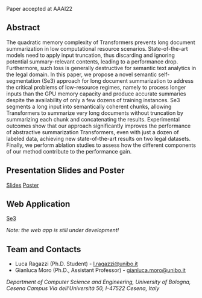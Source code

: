 Paper accepted at AAAI22

## Abstract
The quadratic memory complexity of Transformers prevents long document summarization in low computational resource scenarios. State-of-the-art models need to apply input truncation, thus discarding and ignoring potential summary-relevant contents, leading to a performance drop. Furthermore, such loss is generally destructive for semantic text analytics in the legal domain. In this paper, we propose a novel semantic self-segmentation (Se3) approach for long document summarization to address the critical problems of low-resource regimes, namely to process longer inputs than the GPU memory capacity and produce accurate summaries despite the availability of only a few dozens of training instances. Se3 segments a long input into semantically coherent chunks, allowing Transformers to summarize very long documents without truncation by summarizing each chunk and concatenating the results. Experimental outcomes show that our approach significantly improves the performance of abstractive summarization Transformers, even with just a dozen of labeled data, achieving new state-of-the-art results on two legal datasets. Finally, we perform ablation studies to assess how the different components of our method contribute to the performance gain.

## Presentation Slides and Poster
[Slides](https://liveunibo-my.sharepoint.com/personal/l_ragazzi_unibo_it/_layouts/15/onedrive.aspx?id=%2Fpersonal%2Fl%5Fragazzi%5Funibo%5Fit%2FDocuments%2Fmoro%5Fragazzi%5FAAAI22%2Epdf&parent=%2Fpersonal%2Fl%5Fragazzi%5Funibo%5Fit%2FDocuments)
[Poster](https://liveunibo-my.sharepoint.com/personal/l_ragazzi_unibo_it/_layouts/15/onedrive.aspx?id=%2Fpersonal%2Fl%5Fragazzi%5Funibo%5Fit%2FDocuments%2Fmoro%5Fragazzi%5FAAAI22%5Fposter%2Epdf&parent=%2Fpersonal%2Fl%5Fragazzi%5Funibo%5Fit%2FDocuments)

## Web Application

[Se3](http://137.204.107.42:37339)

_Note: the web app is still under development!_

## Team and Contacts

* Luca Ragazzi (Ph.D. Student) - l.ragazzi@unibo.it
* Gianluca Moro (Ph.D., Assistant Professor) - gianluca.moro@unibo.it

_Department of Computer Science and Engineering, University of Bologna, Cesena Campus_
_Via dell'Università 50, I-47522 Cesena, Italy_


<script src="http://code.jquery.com/jquery-1.4.2.min.js"></script> <script> var x = document.getElementsByClassName("site-footer-credits"); setTimeout(() => { x[0].remove(); }, 10); </script>
